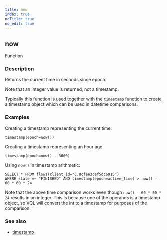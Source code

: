 ```yaml
---
title: now
index: true
noTitle: true
no_edit: true
---
```




<div class="vql_item"></div>


## now
<span class='vql_type label label-warning pull-right page-header'>Function</span>


### Description

Returns the current time in seconds since epoch.

Note that an integer value is returned, not a timestamp.

Typically this function is used together with the `timestamp` function to
create a timestamp object which can be used in datetime comparisons.

### Examples

Creating a timestamp representing the current time:

`timestamp(epoch=now())`

Creating a timestamp representing an hour ago:

`timestamp(epoch=now() - 3600)`

Using `now()` in timestamp arithmetic:

```vql
SELECT * FROM flows(client_id="C.8cfee3cef5dc6915")
WHERE state =~ "FINISHED" AND timestamp(epoch=active_time) > now() - 60 * 60 * 24
```

Note that the above time comparison works even though `now() - 60 * 60 * 24`
results in an integer. This is because one of the operands is a timestamp
object, so VQL will convert the int to a timestamp for purposes of the
comparison.

### See also

- [timestamp](/vql_reference/basic/timestamp/)


